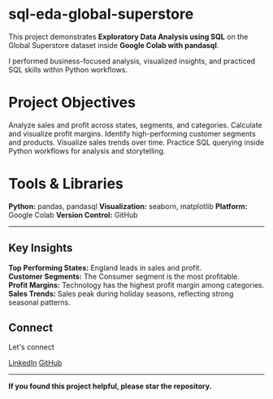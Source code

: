 # sql-eda-global-superstore

This project demonstrates **Exploratory Data Analysis using SQL** on the Global Superstore dataset inside **Google Colab with pandasql**.

I performed business-focused analysis, visualized insights, and practiced SQL skills within Python workflows.


# Project Objectives

Analyze sales and profit across states, segments, and categories.
Calculate and visualize profit margins.
Identify high-performing customer segments and products.
Visualize sales trends over time.
Practice SQL querying inside Python workflows for analysis and storytelling.


# Tools & Libraries

**Python:** pandas, pandasql
**Visualization:** seaborn, matplotlib
**Platform:** Google Colab
**Version Control:** GitHub

---

## Key Insights

**Top Performing States:** England leads in sales and profit.  
**Customer Segments:** The Consumer segment is the most profitable.  
**Profit Margins:** Technology has the highest profit margin among categories.  
**Sales Trends:** Sales peak during holiday seasons, reflecting strong seasonal patterns.


## Connect

Let's connect

[LinkedIn]([your-linkedin-url](https://www.linkedin.com/in/timothy-ajewole-287639251/))
[GitHub]([your-github-url](https://github.com/Timoh-top))

---

**If you found this project helpful, please star the repository.**


